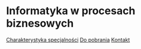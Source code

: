 # Informatyka w procesach biznesowych

[Charakterystyka specjalności](./charakterystyka.md)
[Do pobrania](./dopobrania.md)
[Kontakt](./kontakt.md)